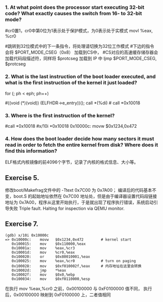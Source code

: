 ### 1. At what point does the processor start executing 32-bit code? What exactly causes the switch from 16- to 32-bit mode?

#cr0置1，cr0中第0位为1表示处于保护模式，为0表示处于实模式
movl	%eax, %cr0

#跳转到32位模式中的下一条指令，将处理请切换为32位工作模式
#下边的指令会将 $PORT_MODE_CSEG（0x8） 加载到CS中，
#CS对应的高速缓存储存器会加载代码段描述符，同样将 $protcseg 加载到 IP 中
ljmp	$PORT_MODE_CSEG, $protcseg


### 2. What is the last instruction of the boot loader executed, and what is the first instruction of the kernel it just loaded?

for (; ph < eph; ph++)

#((void (*)(void)) (ELFHDR->e_entry))();
call   *(%di)		# call *0x10018


### 3. Where is the first instruction of the kernel?

#call *0x10018
#x/10i *0x10018
0x10000c:	movw   $0x1234,0x472


### 4. How does the boot loader decide how many sectors it must read in order to fetch the entire kernel from disk? Where does it find this information?

ELF格式内核镜像的前4096个字节，记录了内核的格式信息、大小等。



## Exercise 5.

修改boot/Makefrag文件中的 -Ttext 0x7C00 为 0x7A00；
编译后的代码基本不变，boot.S 的起始地址依然在 0x7C00 地址处，但是由于编译器设置代码段链接地址为 0x7A00，程序从这里开始执行，于是就出现了程序执行错误，系统启动引导失败
Triple fault.  Halting for inspection via QEMU monitor.


## Exercise 7.

```
(gdb) x/10i 0x10000c
=> 0x10000c:    movw   $0x1234,0x472		# kernel start
   0x100015:    mov    $0x110000,%eax
   0x10001a:    mov    %eax,%cr3
   0x10001d:    mov    %cr0,%eax
   0x100020:    or     $0x80010001,%eax
   0x100025:    mov    %eax,%cr0 			# turn on paging
   0x100028:    mov    $0xf010002f,%eax 	# 内存地址在这里会转换
   0x10002d:    jmp    *%eax
   0x10002f:    mov    $0x0,%ebp
   0x100034:    mov    $0xf0110000,%esp
```
在执行 mov %eax,%cr0 之前，0x00100000 与 0xF0100000 值不同，
执行后，0x00100000 映射到 0xF0100000 上，二者值相同
